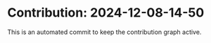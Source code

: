 # Contribution: 2024-12-08-14-50
This is an automated commit to keep the contribution graph active.
